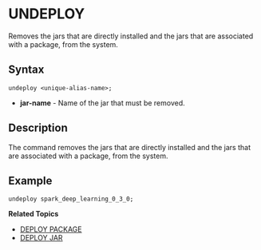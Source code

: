 # UNDEPLOY 

Removes the jars that are directly installed and the jars that are associated with a package, from the system.


## Syntax 

```pre
undeploy <unique-alias-name>;
```
*	**jar-name** - Name of the jar that must be removed.  


## Description

The command removes the jars that are directly installed and the jars that are associated with a package, from the system. 


## Example 

	
```
undeploy spark_deep_learning_0_3_0; 
```


**Related Topics**</br>

* [DEPLOY PACKAGE](deploy_package.md)
* [DEPLOY JAR](deploy_jar.md)

